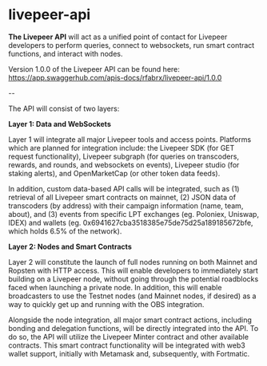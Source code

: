 # livepeer-api
**The Livepeer API** will act as a unified point of contact for Livepeer developers to perform queries, connect to websockets, run smart contract functions, and interact with nodes. 

Version 1.0.0 of the Livepeer API can be found here: https://app.swaggerhub.com/apis-docs/rfabrx/livepeer-api/1.0.0

--

The API will consist of two layers:

**Layer 1: Data and WebSockets**

Layer 1 will integrate all major Livepeer tools and access points. Platforms which are planned for integration include: the Livepeer SDK (for GET request functionality), Livepeer subgraph (for queries on transcoders, rewards, and rounds, and websockets on events), Livepeer studio (for staking alerts), and OpenMarketCap (or other token data feeds).

In addition, custom data-based API calls will be integrated, such as (1) retrieval of all Livepeer smart contracts on mainnet, (2) JSON data of transcoders (by address) with their campaign information (name, team, about), and (3) events from specific LPT exchanges (eg. Poloniex, Uniswap, IDEX) and wallets (eg. 0x6941627cba3518385e75de75d25a189185672bfe, which holds 6.5% of the network).

**Layer 2: Nodes and Smart Contracts**

Layer 2 will constitute the launch of full nodes running on both Mainnet and Ropsten with HTTP access. This will enable developers to immediately start building on a Livepeer node, without going through the potential roadblocks faced when launching a private node. In addition, this will enable broadcasters to use the Testnet nodes (and Mainnet nodes, if desired) as a way to quickly get up and running with the OBS integration.

Alongside the node integration, all major smart contract actions, including bonding and delegation functions, will be directly integrated into the API. To do so, the API will utilize the Livepeer Minter contract and other available contracts. This smart contract functionality will be integrated with web3 wallet support, initially with Metamask and, subsequently, with Fortmatic.
